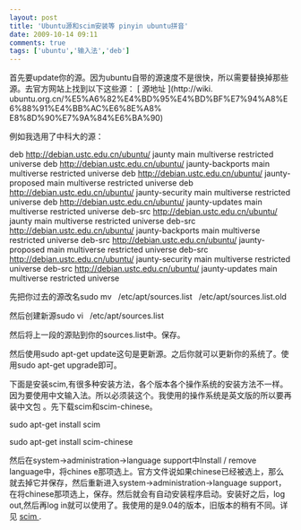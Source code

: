 ```yaml
---
layout: post
title: 'Ubuntu源和scim安装等 pinyin ubuntu拼音'
date: 2009-10-14 09:11
comments: true
tags: ['ubuntu','输入法','deb']
---
```


首先要update你的源。因为ubuntu自带的源速度不是很快，所以需要替换掉那些源。去官方网站上找到以下这些源： [ 源地址 ](http://wiki.
ubuntu.org.cn/%E5%A6%82%E4%BD%95%E4%BD%BF%E7%94%A8%E6%88%91%E4%BB%AC%E6%8E%A8%
E8%8D%90%E7%9A%84%E6%BA%90)

例如我选用了中科大的源：

deb http://debian.ustc.edu.cn/ubuntu/ jaunty main multiverse restricted
universe deb http://debian.ustc.edu.cn/ubuntu/ jaunty-backports main
multiverse restricted universe deb http://debian.ustc.edu.cn/ubuntu/ jaunty-
proposed main multiverse restricted universe deb
http://debian.ustc.edu.cn/ubuntu/ jaunty-security main multiverse restricted
universe deb http://debian.ustc.edu.cn/ubuntu/ jaunty-updates main multiverse
restricted universe deb-src http://debian.ustc.edu.cn/ubuntu/ jaunty main
multiverse restricted universe deb-src http://debian.ustc.edu.cn/ubuntu/
jaunty-backports main multiverse restricted universe deb-src
http://debian.ustc.edu.cn/ubuntu/ jaunty-proposed main multiverse restricted
universe deb-src http://debian.ustc.edu.cn/ubuntu/ jaunty-security main
multiverse restricted universe deb-src http://debian.ustc.edu.cn/ubuntu/
jaunty-updates main multiverse restricted universe

先把你过去的源改名sudo mv   /etc/apt/sources.list   /etc/apt/sources.list.old

然后创建新源sudo vi   /etc/apt/sources.list

然后将上一段的源贴到你的sources.list中。保存。

然后使用sudo apt-get update这句是更新源。之后你就可以更新你的系统了。使用sudo apt-get upgrade即可。

下面是安装scim,有很多种安装方法，各个版本各个操作系统的安装方法不一样。因为要使用中文输入法。所以必须装这个。我使用的操作系统是英文版的所以要再装中文包
。先下载scim和scim-chinese。

sudo apt-get install scim

sudo apt-get install scim-chinese

然后在system->administration->language support中Install / remove language中，将chines
e那项选上。官方文件说如果chinese已经被选上，那么就去掉它并保存，然后重新进入system->administration->language
support，在将chinese那项选上，保存。然后就会有自动安装程序启动。安装好之后，log out,然后再log
in就可以使用了。我使用的是9.04的版本，旧版本的稍有不同。详见 [ scim
](http://wiki.ubuntu.org.cn/UbuntuHelp:SCIM) .

